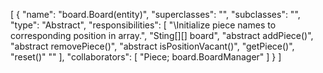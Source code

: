 [
  {
    "name": "board.Board(entity)",
    "superclasses": "",
    "subclasses": "",
    "type": "Abstract",
    "responsibilities": [
      "\\Initialize piece names to corresponding position in array.",
      "Sting[][] board",
      "abstract addPiece()",
      "abstract removePiece()",
      "abstract isPositionVacant()",
      "getPiece()",
      "reset()"
      ""
    ],
    "collaborators": [
      "Piece; board.BoardManager"
    ]
  }
]